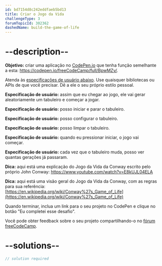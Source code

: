 ```yaml
---
id: bd7154d8c242eddfaeb5bd13
title: Criar o Jogo da Vida
challengeType: 3
forumTopicId: 302362
dashedName: build-the-game-of-life
---
```


# --description--

**Objetivo:** criar uma aplicação no [CodePen.io](https://codepen.io) que tenha função semelhante a esta: <https://codepen.io/freeCodeCamp/full/BpwMZv/>.

Atenda às [especificações de usuário abaixo](https://en.wikipedia.org/wiki/User_story). Use quaisquer bibliotecas ou APIs de que você precisar. Dê a ele o seu próprio estilo pessoal.

**Especificação de usuário:** assim que eu chegar ao jogo, ele vai gerar aleatoriamente um tabuleiro e começar a jogar.

**Especificação de usuário:** posso iniciar e parar o tabuleiro.

**Especificação de usuário:** posso configurar o tabuleiro.

**Especificação de usuário:** posso limpar o tabuleiro.

**Especificação de usuário:** quando eu pressionar iniciar, o jogo vai começar.

**Especificação de usuário:** cada vez que o tabuleiro muda, posso ver quantas gerações já passaram.

**Dica:** aqui está uma explicação do Jogo da Vida da Conway escrito pelo próprio John Conway: <https://www.youtube.com/watch?v=E8kUJL04ELA>

**Dica:** aqui está uma visão geral do Jogo da Vida da Conway, com as regras para sua referência: [https://en.wikipedia.org/wiki/Conway%27s_Game_of_Life](https://en.wikipedia.org/wiki/Conway%27s_Game_of_Life)

Quando terminar, inclua um link para o seu projeto no CodePen e clique no botão "Eu completei esse desafio".

Você pode obter feedback sobre o seu projeto compartilhando-o no [fórum freeCodeCamp](https://forum.freecodecamp.org/c/project-feedback/409).

# --solutions--

```js
// solution required
```
